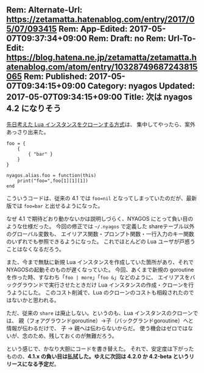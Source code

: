 Rem: Alternate-Url: https://zetamatta.hatenablog.com/entry/2017/05/07/093415
Rem: App-Edited: 2017-05-07T09:37:34+09:00
Rem: Draft: no
Rem: Url-To-Edit: https://blog.hatena.ne.jp/zetamatta/zetamatta.hatenablog.com/atom/entry/10328749687243815065
Rem: Published: 2017-05-07T09:34:15+09:00
Category: nyagos
Updated: 2017-05-07T09:34:15+09:00
Title: 次は nyagos 4.2 になりそう
---
[先日考えた Lua インスタンスをクローンする方式](http://zetamatta.hatenablog.com/entry/2017/05/04/084830)は、
集中してやったら、案外あっさり出来た。

```
foo = {
    {
        { "bar" }
    }
}

nyagos.alias.foo = function(this)
    print("foo=",foo[1][1][1])
end
```

こういうコードは、従来の 4.1 では `foo=nil` となってしまっていたのだが、最新版では `foo=bar` と出せるようになった。

なぜ 4.1 で期待どおり動かないかは説明しづらく、NYAGOS にとって負い目のような仕様だった。
今回の修正では `~/.nyagos` で定義した shareテーブル以外のグローバル変数も、
エイリアス関数・プロンプト関数・一行入力のキー関数のいずれでも参照できるようになった。
これでほとんどの Lua ユーザが戸惑うことはなくなるだろう。

また、今まで無駄に新規 Lua インスタンスを作成していた箇所があり、それでNYAGOSの起動そのものが遅くなっていた。
今回、あくまで新規の goroutine を作った時、すなわち「`foo | more`」「`foo &`」などのように、
エイリアスをバックグラウンドで実行させたときだけ Lua インスタンスの作成・クローンを行うようにした。
このコスト削減で、Lua のクローンのコストも相殺されたのではないかと思われる。

ただ、従来の `share` は廃止しない。というのも、Lua インスタンスのクローンでは、
親（フォアグラウンドgoroutine）→子（バックグランドgoroutine）へと情報が伝わるだけで、
子 → 親へは伝わらないからだ。
使う機会はゼロではないが、念のため、残しておくのが無難だろう。

という感じで、かなり大胆にコードを書き替えた。
それで、安定度は下がったものの、**4.1.x の負い目は払拭した。ゆえに次回は 4.2.0 か 4.2-beta というリリースになる予定だ**。